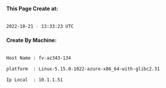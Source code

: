 
   
#### This Page Create at:

```bash

2022-10-21 - 13:33:23 UTC

```

#### Create By Machine:

```bash

Host Name : fv-az343-134

platform  : Linux-5.15.0-1022-azure-x86_64-with-glibc2.31

Ip Local  : 10.1.1.51

```

